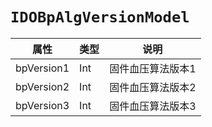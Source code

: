 # `IDOBpAlgVersionModel`

| 属性        | 类型    | 说明         |
| ----------- | ------- | ------------ |
| bpVersion1 | Int | 固件血压算法版本1 |
| bpVersion2 | Int | 固件血压算法版本2 |
| bpVersion3 | Int | 固件血压算法版本3 |
